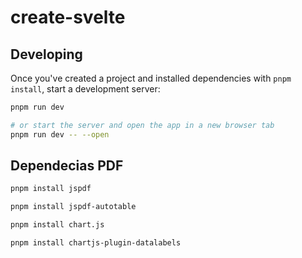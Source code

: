 # create-svelte

## Developing

Once you've created a project and installed dependencies with `pnpm install`, start a development server:

```bash
pnpm run dev

# or start the server and open the app in a new browser tab
pnpm run dev -- --open
```

## Dependecias PDF

```bash
pnpm install jspdf

pnpm install jspdf-autotable

pnpm install chart.js

pnpm install chartjs-plugin-datalabels
```
